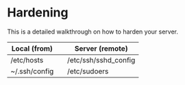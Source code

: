 # Hardening

This is a detailed walkthrough on how to harden your server. 

|Local (from) |   | Server (remote) |
|-----------|---|-------------------------------|
| /etc/hosts |  | /etc/ssh/sshd_config
| ~/.ssh/config |  | /etc/sudoers |



